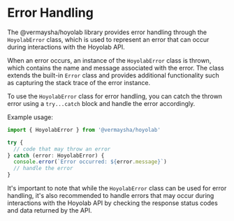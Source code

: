 # Error Handling

The @vermaysha/hoyolab library provides error handling through the `HoyolabError` class, which is used to represent an error that can occur during interactions with the Hoyolab API.

When an error occurs, an instance of the `HoyolabError` class is thrown, which contains the name and message associated with the error. The class extends the built-in `Error` class and provides additional functionality such as capturing the stack trace of the error instance.

To use the `HoyolabError` class for error handling, you can catch the thrown error using a `try...catch` block and handle the error accordingly.

Example usage:
```typescript
import { HoyolabError } from '@vermaysha/hoyolab'

try {
  // code that may throw an error
} catch (error: HoyolabError) {
  console.error(`Error occurred: ${error.message}`)
  // handle the error
}
```

It's important to note that while the `HoyolabError` class can be used for error handling, it's also recommended to handle errors that may occur during interactions with the Hoyolab API by checking the response status codes and data returned by the API.
